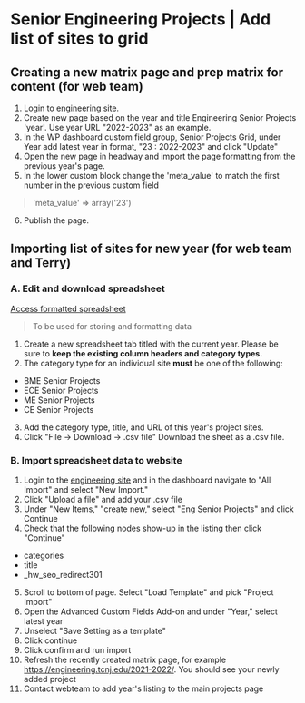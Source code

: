# Senior Engineering Projects | Add list of sites to grid

## Creating a new matrix page and prep matrix for content (for web team)

1. Login to [engineering site](https://engineering.tcnj.edu/). 
2. Create new page based on the year and title Engineering Senior Projects 'year'. Use year URL "2022-2023" as an example.
3. In the WP dashboard custom field group, Senior Projects Grid, under Year add latest year in format, "23 : 2022-2023" and click "Update"
4. Open the new page in headway and import the page formatting from the previous year's page.
5. In the lower custom block change the 'meta_value' to match the first number in the previous custom field 
> 'meta_value'	=> array('23')
6. Publish the page.

## Importing list of sites for new year (for web team and Terry)
### A. Edit and download spreadsheet
[Access formatted spreadsheet](https://docs.google.com/spreadsheets/d/13s5IzXsWPuQcfOKXzJPZt8qJz58W-EaM7A67pk5FcVI/edit?usp=sharing)
> To be used for storing and formatting data

1. Create a new spreadsheet tab titled with the current year. Please be sure to **keep the existing column headers and category types.** 
2. The category type for an individual site **must** be one of the following:
- BME Senior Projects
- ECE Senior Projects
- ME Senior Projects
- CE Senior Projects
3. Add the category type, title, and URL of this year's project sites.
4. Click "File -> Download -> .csv file" Download the sheet as a .csv file. 

### B. Import spreadsheet data to website
1. Login to the [engineering site](https://engineering.tcnj.edu/) and in the dashboard navigate to "All Import" and select "New Import."
2. Click "Upload a file" and add your .csv file
3. Under "New Items," "create new," select "Eng Senior Projects" and click Continue
4. Check that the following nodes show-up in the listing then click "Continue"
- categories
- title
- _hw_seo_redirect301
5. Scroll to bottom of page. Select "Load Template" and pick "Project Import"
6. Open the Advanced Custom Fields Add-on and under "Year," select latest year
7. Unselect "Save Setting as a template"
8. Click continue
9. Click confirm and run import
10. Refresh the recently created matrix page, for example https://engineering.tcnj.edu/2021-2022/. You should see your newly added project
11. Contact webteam to add year's listing to the main projects page

